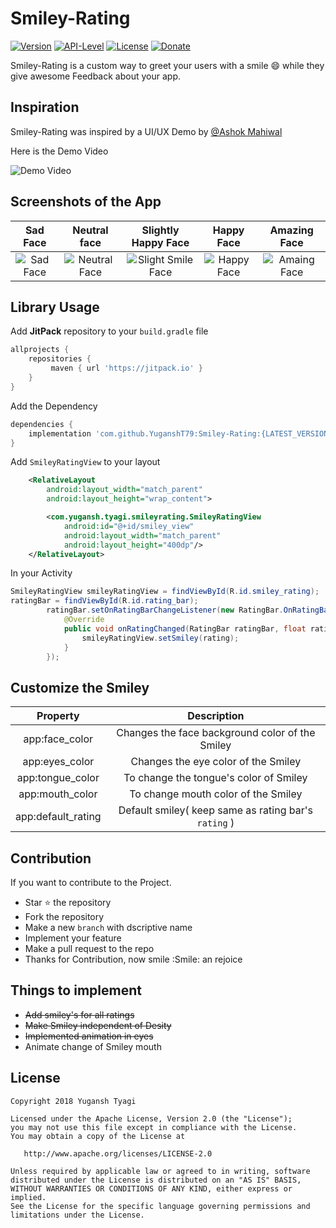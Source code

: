 # **Smiley-Rating**

[![Version](https://jitpack.io/v/YuganshT79/Smiley-Rating.svg)](https://jitpack.io/#YuganshT79/Smiley-Rating)
[![API-Level](https://img.shields.io/badge/API-16%2B-orange.svg)](https://android-arsenal.com/api?level=16)
[![License](https://img.shields.io/badge/License-Apache%202.0-blue.svg)](https://opensource.org/licenses/Apache-2.0)
[![Donate](https://img.shields.io/badge/Donate-PayPal-green.svg)](https://www.paypal.me/YuganshTyagi/5)

Smiley-Rating is a custom way to greet your users with a smile :smile: while they give awesome Feedback about your app.

## Inspiration

Smiley-Rating was inspired by a UI/UX Demo by [@Ashok Mahiwal](https://www.linkedin.com/in/ashok-mahiwal-04758565/?miniProfileUrn=urn%3Ali%3Afs_miniProfile%3AACoAAA3J9fcBkBxr9yih5giAef-f9uuqCLx-X9g&lipi=urn%3Ali%3Apage%3Ad_flagship3_detail_base%3BOWGXbl%2FbQnOorA%2FpVErTvw%3D%3D)

Here is the Demo Video

![Demo Video](https://i.imgur.com/PHn5UWu.gif)

## Screenshots of the App

| Sad Face| Neutral face | Slightly Happy Face | Happy Face  | Amazing Face|
| :---:|:-------------: |:-------------:| :-----:|:---:|
|![Sad Face](https://i.imgur.com/1qSpXVDh.jpg)|![Neutral Face](https://i.imgur.com/zMyFCLzh.jpg)|![Slight Smile Face](https://i.imgur.com/PmV5Wrjh.jpg)|![Happy Face](https://i.imgur.com/jtjZ4EXh.jpg)|![Amaing Face](https://i.imgur.com/IvxlHNFh.jpg)|

## Library Usage

Add **JitPack** repository to your `build.gradle` file

``` gradle
allprojects {
	repositories {
	     maven { url 'https://jitpack.io' }
	}
}
```

Add the Dependency 

``` gradle
dependencies {
    implementation 'com.github.YuganshT79:Smiley-Rating:{LATEST_VERSION}'
}
```

Add `SmileyRatingView` to your layout

``` xml
    <RelativeLayout
        android:layout_width="match_parent"
        android:layout_height="wrap_content">

        <com.yugansh.tyagi.smileyrating.SmileyRatingView
            android:id="@+id/smiley_view"
            android:layout_width="match_parent"
            android:layout_height="400dp"/>
    </RelativeLayout>
```

In your Activity

``` java
SmileyRatingView smileyRatingView = findViewById(R.id.smiley_rating);
ratingBar = findViewById(R.id.rating_bar);
        ratingBar.setOnRatingBarChangeListener(new RatingBar.OnRatingBarChangeListener() {
            @Override
            public void onRatingChanged(RatingBar ratingBar, float rating, boolean fromUser) {
                smileyRatingView.setSmiley(rating);
            }
        });
```

## Customize the Smiley

| Property | Description |
|:---:|:---:|
|app:face_color| Changes the face background color of the Smiley|
|app:eyes_color| Changes the eye color of the Smiley|
|app:tongue_color| To change the tongue's color of Smiley|
|app:mouth_color | To change mouth color of the Smiley|
|app:default_rating | Default smiley( keep same as rating bar's `rating` )

## Contribution

If you want to contribute to the Project.
- Star :star: the repository
- Fork the repository
- Make a new `branch` with dscriptive name
- Implement your feature
- Make a pull request to the repo
- Thanks for Contribution, now smile :Smile: an rejoice

## Things to implement

- ~~Add smiley's for all ratings~~
- ~~Make Smiley independent of Desity~~
- ~~Implemented animation in eyes~~
- Animate change of Smiley mouth

## License

``` text
Copyright 2018 Yugansh Tyagi

Licensed under the Apache License, Version 2.0 (the "License");
you may not use this file except in compliance with the License.
You may obtain a copy of the License at

   http://www.apache.org/licenses/LICENSE-2.0

Unless required by applicable law or agreed to in writing, software
distributed under the License is distributed on an "AS IS" BASIS,
WITHOUT WARRANTIES OR CONDITIONS OF ANY KIND, either express or implied.
See the License for the specific language governing permissions and
limitations under the License.
```